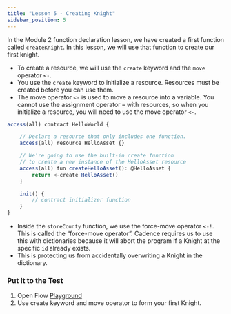```yaml
---
title: "Lesson 5 - Creating Knight"
sidebar_position: 5
---
```


In the Module 2 function declaration lesson, we have created a first function called `createKnight`. In this lesson, we will use that function to create our first knight.

- To create a resource, we will use the `create` keyword and the `move` operator `<-`.
- You use the `create` keyword to initialize a resource. Resources must be created before you can use them.
- The move operator `<-` is used to move a resource into a variable. You cannot use the assignment operator `=` with resources, so when you initialize a resource, you will need to use the move operator `<-`.

```jsx
access(all) contract HelloWorld {

    // Declare a resource that only includes one function.
    access(all) resource HelloAsset {}

    // We're going to use the built-in create function
    // to create a new instance of the HelloAsset resource
    access(all) fun createHelloAsset(): @HelloAsset {
        return <-create HelloAsset()
    }

    init() {
        // contract initializer function
    }
}
```

- Inside the `storeCounty` function, we use the force-move operator `<-!`. This is called the “force-move operator”. Cadence requires us to use this with dictionaries because it will abort the program if a Knight at the specific `id` already exists.
- This is protecting us from accidentally overwriting a Knight in the dictionary.

### Put It to the Test

1. Open Flow [Playground](https://play.flow.com/)
2. Use create keyword and move operator to form your first Knight.
